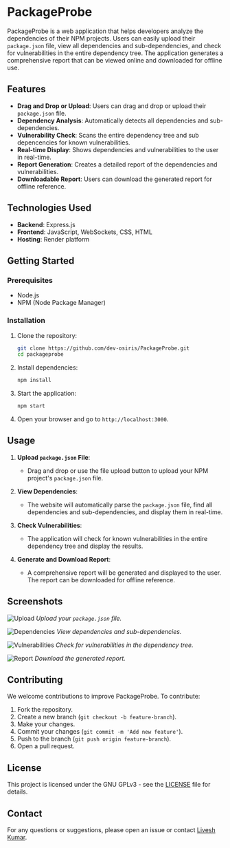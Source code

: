
# PackageProbe

PackageProbe is a web application that helps developers analyze the dependencies of their NPM projects. Users can easily upload their `package.json` file, view all dependencies and sub-dependencies, and check for vulnerabilities in the entire dependency tree. The application generates a comprehensive report that can be viewed online and downloaded for offline use.

## Features

- **Drag and Drop or Upload**: Users can drag and drop or upload their `package.json` file.
- **Dependency Analysis**: Automatically detects all dependencies and sub-dependencies.
- **Vulnerability Check**: Scans the entire dependency tree and sub depencencies for known vulnerabilities.
- **Real-time Display**: Shows dependencies and vulnerabilities to the user in real-time.
- **Report Generation**: Creates a detailed report of the dependencies and vulnerabilities.
- **Downloadable Report**: Users can download the generated report for offline reference.

## Technologies Used

- **Backend**: Express.js
- **Frontend**: JavaScript, WebSockets, CSS, HTML
- **Hosting**: Render platform

## Getting Started

### Prerequisites

- Node.js
- NPM (Node Package Manager)

### Installation

1. Clone the repository:

    ```bash
    git clone https://github.com/dev-osiris/PackageProbe.git
    cd packageprobe
    ```

2. Install dependencies:

    ```bash
    npm install
    ```

3. Start the application:

    ```bash
    npm start
    ```

4. Open your browser and go to `http://localhost:3000`.

## Usage

1. **Upload `package.json` File**:
   - Drag and drop or use the file upload button to upload your NPM project's `package.json` file.

2. **View Dependencies**:
   - The website will automatically parse the `package.json` file, find all dependencies and sub-dependencies, and display them in real-time.

3. **Check Vulnerabilities**:
   - The application will check for known vulnerabilities in the entire dependency tree and display the results.

4. **Generate and Download Report**:
   - A comprehensive report will be generated and displayed to the user. The report can be downloaded for offline reference.

## Screenshots

![Upload](path/to/upload-screenshot.png)
*Upload your `package.json` file.*

![Dependencies](path/to/dependencies-screenshot.png)
*View dependencies and sub-dependencies.*

![Vulnerabilities](path/to/vulnerabilities-screenshot.png)
*Check for vulnerabilities in the dependency tree.*

![Report](path/to/report-screenshot.png)
*Download the generated report.*

## Contributing

We welcome contributions to improve PackageProbe. To contribute:

1. Fork the repository.
2. Create a new branch (`git checkout -b feature-branch`).
3. Make your changes.
4. Commit your changes (`git commit -m 'Add new feature'`).
5. Push to the branch (`git push origin feature-branch`).
6. Open a pull request.

## License

This project is licensed under the GNU GPLv3 - see the [LICENSE](/LICENSE) file for details.

## Contact

For any questions or suggestions, please open an issue or contact [Livesh Kumar](mailto:liveshkumar123@gmail.com).
